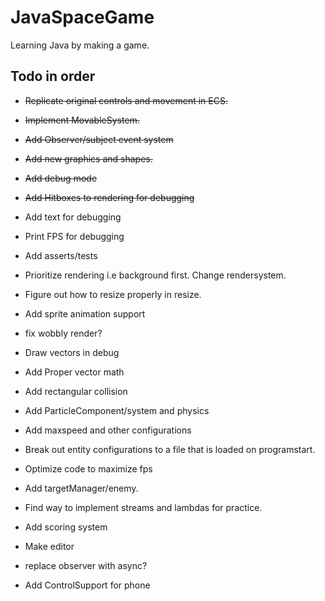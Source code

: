 # JavaSpaceGame
Learning Java by making a game.

## Todo in order

- <strike>Replicate original controls and movement in ECS. </strike>
- <strike>Implement MovableSystem. </strike>
- <strike>Add Observer/subject event system  </strike>
- <strike>Add new graphics and shapes. </strike>
- <strike>Add debug mode </strike>
- <strike> Add Hitboxes to rendering for debugging </strike>
- Add text for debugging
- Print FPS for debugging

- Add asserts/tests
- Prioritize rendering i.e background first. Change rendersystem.
- Figure out how to resize properly in resize.
- Add sprite animation support
- fix wobbly render?

- Draw vectors in debug
- Add Proper vector math  
- Add rectangular collision
- Add ParticleComponent/system and physics
- Add maxspeed and other configurations 
  
- Break out entity configurations to a file that is loaded on programstart. 
- Optimize code to maximize fps

- Add targetManager/enemy.
- Find way to implement streams and lambdas for practice.

- Add scoring system
- Make editor
- replace observer with async?

- Add ControlSupport for phone